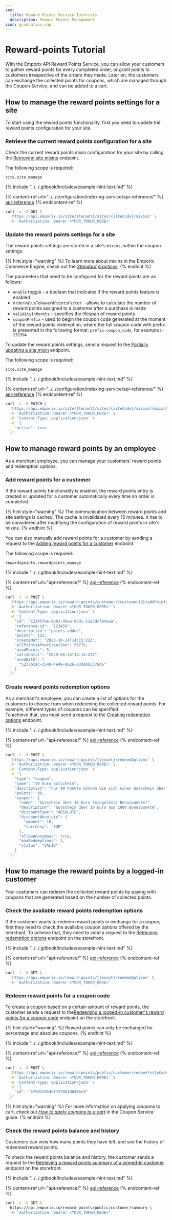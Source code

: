 ```yaml
---
seo:
  title: Reward Points Service Tutorials
  description: Reward Points Management
icon: graduation-cap
---
```


# Reward-points Tutorial

With the Emporix API Reward Points Service, you can allow your customers to gather reward points for every completed order, or grant points to customers irrespective of the orders they made. Later on, the customers can exchange the collected points for coupons, which are managed through the Coupon Service, and can be added to a cart.

## How to manage the reward points settings for a site

To start using the reward points functionality, first you need to update the reward points configuration for your site.

### Retrieve the current reward points configuration for a site

Check the current reward points mixin configuration for your site by calling the [Retrieving site mixins](https://developer.emporix.io/api-references/api-guides-and-references/configuration/site-settings-service/api-reference/mixins#get-site-tenant-sites-sitecode-mixins-mixinname) endpoint.

The following scope is required:

```
site.site_manage
```

{% include "../../.gitbook/includes/example-hint-text.md" %}

{% content-ref url="../../configuration/indexing-service/api-reference/" %}
[api-reference](../../configuration/indexing-service/api-reference/)
{% endcontent-ref %}

```bash
curl -i -X GET \
  'https://api.emporix.io/site/{tenant}/sites/{siteCode}/mixins' \
  -H 'Authorization: Bearer <YOUR_TOKEN_HERE>'
```

### Update the reward points settings for a site

The reward points settings are stored in a site's `mixins`, within the coupon settings.

{% hint style="warning" %}
To learn more about mixins in the Emporix Commerce Engine, check out the [_Standard practices_](../standard-practices/mixins.md).
{% endhint %}

The parameters that need to be configured for the reward points are as follows:

* `enable` toggle - a boolean that indicates if the reward points feature is enabled
* `orderValueToRewardPointsFactor` - allows to calculate the number of reward points assigned to a customer after a purchase is made
* `validityInMonths` - specifies the lifespan of reward points
* `couponPrefix` - used to begin the coupon code generated at the moment of the reward points redemption, where the full coupon code with prefix is presented in the following format: `prefix-coupon_code`, for example `L-232394`

To update the reward points settings, send a request to the [Partially updating a site mixin](https://developer.emporix.io/api-references/api-guides-and-references/configuration/site-settings-service/api-reference/mixins#patch-site-tenant-sites-sitecode-mixins-mixinname) endpoint.

The following scope is required:

```
site.site_manage
```

{% include "../../.gitbook/includes/example-hint-text.md" %}

{% content-ref url="../../configuration/indexing-service/api-reference/" %}
[api-reference](../../configuration/indexing-service/api-reference/)
{% endcontent-ref %}

```bash
curl -i -X PATCH \
  'https://api.emporix.io/site/{tenant}/sites/{siteCode}/mixins/{mixinName}' \
  -H 'Authorization: Bearer <YOUR_TOKEN_HERE>' \
  -H 'Content-Type: application/json' \
  -d '{
    "active": true
  }'
```

## How to manage reward points by an employee

As a merchant employee, you can manage your customers' reward points and redemption options.

### Add reward points for a customer

If the reward points functionality is enabled, the reward points entry is created or updated for a customer automatically every time an order is completed.

{% hint style="warning" %}
The communication between reward points and site settings is cached. The cache is invalidated every 15 minutes. It has to be considered after modifying the configuration of reward points in site's mixins.
{% endhint %}

You can also manually add reward points for a customer by sending a request to the [Adding reward points for a customer](https://developer.emporix.io/api-references/api-guides-and-references/rewards-and-promotions/reward-points/api-reference/reward-points-management#post-reward-points-customer-customerid-addpoints) endpoint.

The following scope is required:

```
rewardspoints.rewardpoints_manage
```

{% include "../../.gitbook/includes/example-hint-text.md" %}

{% content-ref url="api-reference/" %}
[api-reference](api-reference/)
{% endcontent-ref %}

```bash
curl -i -X POST \
  'https://api.emporix.io/reward-points/customer/{customerId}/addPoints?siteCode=main' \
  -H 'Authorization: Bearer <YOUR_TOKEN_HERE>' \
  -H 'Content-Type: application/json' \
  -d '{
    "id": "12345fee-0b83-48aa-95dc-11e3dcf84aaa",
    "reference-id": "123456",
    "description": "points added",
    "points": 123,
    "createdAt": "2023-10-24T14:15:22Z",
    "allPointsAfterCreation": 56778,
    "usedPoints": 5,
    "validUntil": "2029-08-24T14:15:22Z",
    "usedWith": [
      "5237bcac-c548-4e49-8626-03dab65376d6"
    ]
  }'
```

### Create reward points redemption options

As a merchant's employee, you can create a list of options for the customers to choose from when redeeming the collected reward points. For example, different types of coupons can be specified.\
To achieve that, you must send a request to the [Creating redemption options](https://developer.emporix.io/api-references/api-guides-and-references/rewards-and-promotions/reward-points/api-reference/redeem-options-management#post-reward-points-tenant-redeemoptions) endpoint.

{% include "../../.gitbook/includes/example-hint-text.md" %}

{% content-ref url="api-reference/" %}
[api-reference](api-reference/)
{% endcontent-ref %}

```bash
curl -i -X POST \
  'https://api.emporix.io/reward-points/{tenant}/redeemOptions' \
  -H 'Authorization: Bearer <YOUR_TOKEN_HERE>' \
  -H 'Content-Type: application/json' \
  -d '{
    "type": "coupon",
    "name": "10 Euro Gutschein",
    "description": "Für 90 Punkte können Sie sich einen Gutschein über 10 Euro generieren lassen. Diesen Gutschein können Sie auch an Freunde und Bekannte weitergeben.",
    "points": 90,
    "coupon": {
      "name": "Gutschein über 10 Euro (eingelöste Bonuspunkte)",
      "description": "Gutschein über 10 Euro aus 1000 Bonuspunkte",
      "discountType": "ABSOLUTE",
      "discountAbsolute": {
        "amount": 10,
        "currency": "EUR"
      },
      "allowAnonymous": true,
      "maxRedemptions": 1,
      "status": "VALID"
    }
  }'
```

## How to manage the reward points by a logged-in customer

Your customers can redeem the collected reward points by paying with coupons that are generated based on the number of collected points.

### Check the available reward points redemption options

If the customer wants to redeem reward points in exchange for a coupon, first they need to check the available coupon options offered by the merchant. To achieve that, they need to send a request to the [Retrieving redemption options](https://developer.emporix.io/api-references/api-guides-and-references/rewards-and-promotions/reward-points/api-reference/redeem-options-management#get-reward-points-tenant-redeemoptions) endpoint on the storefront.

{% include "../../.gitbook/includes/example-hint-text.md" %}

{% content-ref url="api-reference/" %}
[api-reference](api-reference/)
{% endcontent-ref %}

```bash
curl -i -X GET \
  'https://api.emporix.io/reward-points/{tenant}/redeemOptions' \
  -H 'Authorization: Bearer <YOUR_TOKEN_HERE>'
```

### Redeem reward points for a coupon code

To create a coupon based on a certain amount of reward points, the customer sends a request to the[Redeeming a logged-in customer's reward points for a coupon code](https://developer.emporix.io/api-references/api-guides-and-references/rewards-and-promotions/reward-points/api-reference/signed-in-customer-reward-points#post-reward-points-public-customer-redeem) endpoint on the storefront.

{% hint style="warning" %}
Reward points can only be exchanged for percentage and absolute coupons.
{% endhint %}

{% include "../../.gitbook/includes/example-hint-text.md" %}

{% content-ref url="api-reference/" %}
[api-reference](api-reference/)
{% endcontent-ref %}

```bash
curl -i -X POST \
  'https://api.emporix.io/reward-points/public/customer/redeem?siteCode=main' \
  -H 'Authorization: Bearer <YOUR_TOKEN_HERE>' \
  -H 'Content-Type: application/json' \
  -d '{
    "id": "575937654bf757001d8496c9"
  }'
```

{% hint style="warning" %}
For more information on applying coupons to cart, check out [_How to apply coupons to a cart_](../coupon/coupon.md#how-to-apply-coupons-to-a-cart) in the Coupon Service guide.
{% endhint %}

### Check the reward points balance and history

Customers can view how many points they have left, and see the history of redeemed reward points.

To check the reward points balance and history, the customer sends a request to the [Retrieving a reward points summary of a signed-in customer](https://developer.emporix.io/api-references/api-guides-and-references/rewards-and-promotions/reward-points/api-reference/signed-in-customer-reward-points#get-reward-points-public-customer-summary) endpoint on the storefront.

{% include "../../.gitbook/includes/example-hint-text.md" %}

{% content-ref url="api-reference/" %}
[api-reference](api-reference/)
{% endcontent-ref %}

```bash
curl -i -X GET \
  https://api.emporix.io/reward-points/public/customer/summary \
  -H 'Authorization: Bearer <YOUR_TOKEN_HERE>'
```
